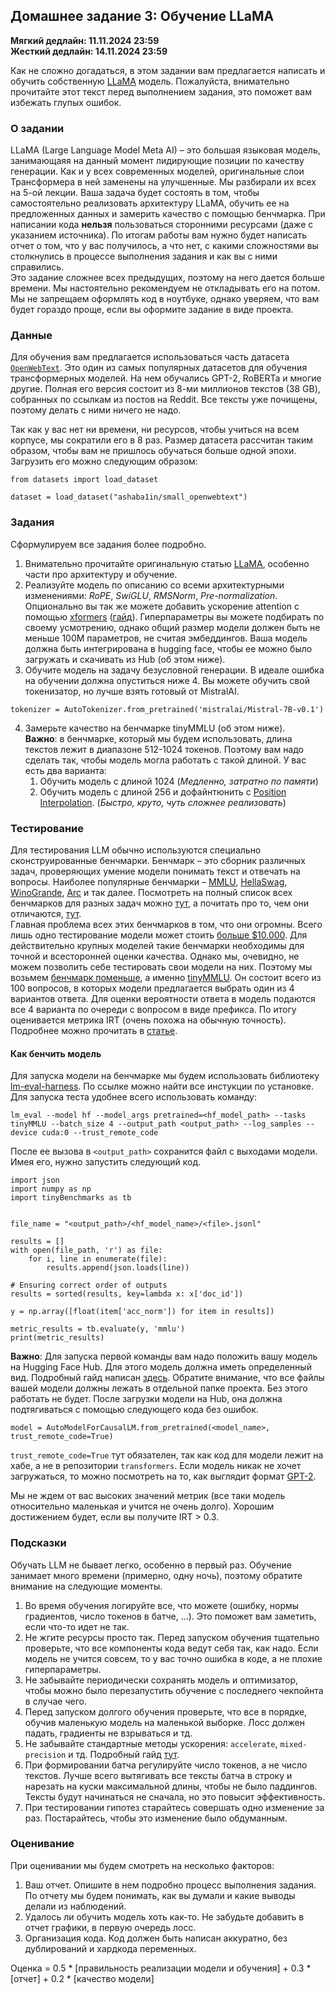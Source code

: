 ## Домашнее задание 3: Обучение LLaMA

__Мягкий дедлайн: 11.11.2024 23:59__    
__Жесткий дедлайн: 14.11.2024 23:59__

Как не сложно догадаться, в этом задании вам предлагается написать и обучить собственную [LLaMA](https://arxiv.org/abs/2302.13971) модель. Пожалуйста, внимательно прочитайте этот текст перед выполнением задания, это поможет вам избежать глупых ошибок.

### О задании

LLaMA (Large Language Model Meta AI) – это большая языковая модель, занимающаяя на данный момент лидирующие позиции по качеству генерации. Как и у всех современных моделей, оригинальные слои Трансформера в ней заменены на улучшенные. Мы разбирали их всех на 5-ой лекции. Ваша задача будет состоять в том, чтобы самостоятельно реализовать архитектуру LLaMA, обучить ее на предложенных данных и замерить качество с помощью бенчмарка. При написании кода __нельзя__ пользоваться сторонними ресурсами (даже с указанием источника). По итогам работы вам нужно будет написать отчет о том, что у вас получилось, а что нет, с какими сложностями вы столкнулись в процессе выполнения задания и как вы с ними справились.   
Это задание сложнее всех предыдущих, поэтому на него дается больше времени. Мы настоятельно рекомендуем не откладывать его на потом. Мы не запрещаем оформлять код в ноутбуке, однако уверяем, что вам будет гораздо проще, если вы оформите задание в виде проекта.


### Данные

Для обучения вам предлагается использоваться часть датасета [`OpenWebText`](https://skylion007.github.io/OpenWebTextCorpus/). Это один из самых популярных датасетов для обучения трансформерных моделей. На нем обучались GPT-2, RoBERTa и многие другие. Полная его версия состоит из 8-ми миллионов текстов (38 GB), собранных по ссылкам из постов на Reddit. Все тексты уже почищены, поэтому делать с ними ничего не надо.

Так как у вас нет ни времени, ни ресурсов, чтобы учиться на всем корпусе, мы сократили его в 8 раз. Размер датасета рассчитан таким образом, чтобы вам не пришлось обучаться больше одной эпохи. Загрузить его можно следующим образом:

```
from datasets import load_dataset

dataset = load_dataset("ashaba1in/small_openwebtext")
```


### Задания

Сформулируем все задания более подробно.

1. Внимательно прочитайте оригинальную статью [LLaMA](https://arxiv.org/abs/2302.13971), особенно части про архитектуру и обучение.
1. Реализуйте модель по описанию со всеми архитектурными изменениями: _RoPE_, _SwiGLU_, _RMSNorm_, _Pre-normalization_. Опционально вы так же можете добавить ускорение attention c помощью [xformers](https://github.com/facebookresearch/xformers) ([гайд](https://huggingface.co/docs/diffusers/optimization/memory#memory-efficient-attention)). Гиперпараметры вы можете подбирать по своему усмотрению, однако общий размер модели должен быть не меньше 100М параметров, не считая эмбеддингов. Ваша модель должна быть интегрирована в hugging face, чтобы ее можно было загружать и скачивать из Hub (об этом ниже).   
1. Обучите модель на задачу безусловной генерации. В идеале ошибка на обучении должна опуститься ниже 4. Вы можете обучить свой токенизатор, но лучше взять готовый от MistralAI.   
```
tokenizer = AutoTokenizer.from_pretrained('mistralai/Mistral-7B-v0.1')
```
4. Замерьте качество на бенчмарке tinyMMLU (об этом ниже).   
__Важно__: в бенчмарке, который мы будем использовать, длина текстов лежит в диапазоне 512-1024 токенов. Поэтому вам надо сделать так, чтобы модель могла работать с такой длиной. У вас есть два варианта:
	1. Обучить модель с длиной 1024 (_Медленно, затратно по памяти_)
	1. Обучить модель с длиной 256 и дофайнтюнить с [Position Interpolation](https://arxiv.org/abs/2306.15595). (_Быстро, круто, чуть сложнее реализовать_)


### Тестирование

Для тестирования LLM обычно используются специально сконструированные бенчмарки. Бенчмарк – это сборник различных задач, проверяющих умение модели понимать текст и отвечать на вопросы. Наиболее популярные бенчмарки – [MMLU](https://arxiv.org/abs/2009.03300), [HellaSwag](https://arxiv.org/abs/1905.07830), [WinoGrande](https://winogrande.allenai.org/), [Arc](https://arxiv.org/abs/1803.05457v1) и так далее. Посмотреть на полный список всех бенчмарков для разных задач можно [тут](https://huggingface.co/collections/open-llm-leaderboard/the-big-benchmarks-collection-64faca6335a7fc7d4ffe974a), а почитать про то, чем они отличаются, [тут](https://medium.com/alan/benchmarking-large-language-models-1e1ab5b809ac).   
Главная проблема всех этих бенчмарков в том, что они огромны. Всего лишь одно тестирование модели может стоить [больше $10.000](https://arxiv.org/abs/2211.09110). Для действительно крупных моделей такие бенчмарки необходимы для точной и всесторонней оценки качества. Однако мы, очевидно, не можем позволить себе тестировать свои модели на них. Поэтому мы возьмем [бенчмарк поменьше](https://research.ibm.com/blog/efficient-llm-benchmarking), а именно [tinyMMLU](https://huggingface.co/datasets/tinyBenchmarks/tinyMMLU). Он состоит всего из 100 вопросов, в которых модели предлагается выбрать один из 4 вариантов ответа. Для оценки вероятности ответа в модель подаются все 4 варианта по очереди с вопросом в виде префикса. По итогу оценивается метрика IRT (очень похожа на обычную точность). Подробнее можно прочитать в [статье](https://arxiv.org/abs/2402.14992).

#### Как бенчить модель

Для запуска модели на бенчмарке мы будем использовать библиотеку [lm-eval-harness](https://github.com/EleutherAI/lm-evaluation-harness/tree/main). По ссылке можно найти все инстукции по установке. Для запуска теста удобнее всего использовать команду:
```
lm_eval --model hf --model_args pretrained=<hf_model_path> --tasks tinyMMLU --batch_size 4 --output_path <output_path> --log_samples --device cuda:0 --trust_remote_code
```
После ее вызова в `<output_path>` сохранится файл с выходами модели. Имея его, нужно запустить следующий код.

```
import json
import numpy as np
import tinyBenchmarks as tb


file_name = "<output_path>/<hf_model_name>/<file>.jsonl"

results = []
with open(file_path, 'r') as file:
    for i, line in enumerate(file):
        results.append(json.loads(line))

# Ensuring correct order of outputs  
results = sorted(results, key=lambda x: x['doc_id'])

y = np.array([float(item['acc_norm']) for item in results])

metric_results = tb.evaluate(y, 'mmlu')
print(metric_results)
```

__Важно__: Для запуска первой команды вам надо положить вашу модель на Hugging Face Hub. Для этого модель должна иметь определенный вид. Подробный гайд написан [здесь](https://huggingface.co/docs/transformers/custom_models). Обратите внимание, что все файлы вашей модели должны лежать в отдельной папке проекта. Без этого работать не будет. После загрузки модели на Hub, она должна подтягиваться с помощью следующего кода без ошибок.
```
model = AutoModelForCausalLM.from_pretrained(<model_name>, trust_remote_code=True)
```
`trust_remote_code=True` тут обязателен, так как код для модели лежит на хабе, а не в репозитории `transformers`. Если модель никак не хочет загружаться, то можно посмотреть на то, как выглядит формат [GPT-2](https://github.com/huggingface/transformers/blob/main/src/transformers/models/gpt2/modeling_gpt2.py).

Мы не ждем от вас высоких значений метрик (все таки модель относительно маленькая и учится не очень долго). Хорошим достижением будет, если вы получите IRT > 0.3.


### Подсказки

Обучать LLM не бывает легко, особенно в первый раз. Обучение занимает много времени (примерно, одну ночь), поэтому обратите внимание на следующие моменты.

1. Во время обучения логируйте все, что можете (ошибку, нормы градиентов, число токенов в батче, ...). Это поможет вам заметить, если что-то идет не так.
1. Не жгите ресурсы просто так. Перед запуском обучения тщательно проверьте, что все компоненты кода ведут себя так, как надо. Если модель не учится совсем, то у вас точно ошибка в коде, а не плохие гиперпараметры.
1. Не забывайте периодически сохранять модель и оптимизатор, чтобы можно было перезапустить обучение с последнего чекпойнта в случае чего.
1. Перед запуском долгого обучения проверьте, что все в порядке, обучив маленькую модель на маленькой выборке. Лосс должен падать, градиенты не взрываться и тд.
1. Не забывайте стандартные методы ускорения: `accelerate`, `mixed-precision` и тд. Подробный гайд [тут](https://huggingface.co/docs/transformers/perf_train_gpu_one).
1. При формировании батча регулируйте число токенов, а не число текстов. Лучше всего вытягивать все тексты батча в строку и нарезать на куски максимальной длины, чтобы не было паддингов. Тексты будут начинаться не сначала, но это повысит эффективность.
1. При тестировании гипотез старайтесь совершать одно изменение за раз. Постарайтесь, чтобы это изменение было обдуманным.


### Оценивание

При оценивании мы будем смотреть на несколько факторов:
1. Ваш отчет. Опишите в нем подробно процесс выполнения задания. По отчету мы будем понимать, как вы думали и какие выводы делали из наблюдений.
1. Удалось ли обучить модель хоть как-то. Не забудьте добавить в отчет графики, в первую очередь лосс.
1. Организация кода. Код должен быть написан аккуратно, без дублирований и хардкода переменных.

Оценка = 0.5 * [правильность реализации модели и обучения] + 0.3 * [отчет] + 0.2 * [качество модели]
